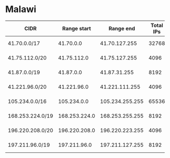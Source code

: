 # Malawi

CIDR               | Range start     | Range end       | Total IPs  | Assign date | Owner
------------------ | --------------- | --------------- | ---------- | ----------- | -----
41.70.0.0/17       | 41.70.0.0       | 41.70.127.255   | 32768      | 2014-08-25  | 
41.75.112.0/20     | 41.75.112.0     | 41.75.127.255   | 4096       | 2011-01-12  | 
41.87.0.0/19       | 41.87.0.0       | 41.87.31.255    | 8192       | 2010-07-09  | 
41.221.96.0/20     | 41.221.96.0     | 41.221.111.255  | 4096       | 2007-08-08  | 
105.234.0.0/16     | 105.234.0.0     | 105.234.255.255 | 65536      | 2012-11-25  | 
168.253.224.0/19   | 168.253.224.0   | 168.253.255.255 | 8192       | 2015-02-16  | 
196.220.208.0/20   | 196.220.208.0   | 196.220.223.255 | 4096       | 2011-03-10  | 
197.211.96.0/19    | 197.211.96.0    | 197.211.127.255 | 8192       | 2013-02-27  | 
